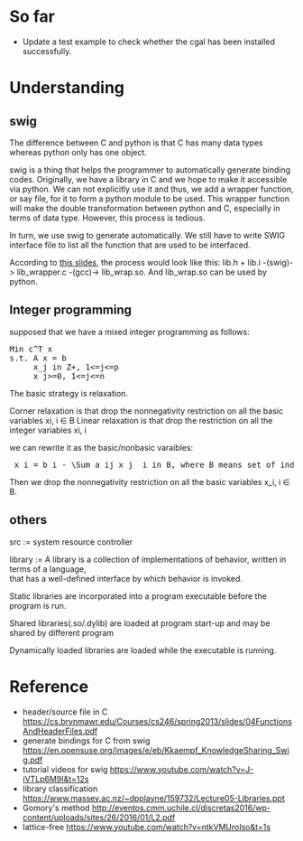 # So far
- Update a test example to check whether the cgal has been installed successfully.



# Understanding

## swig
The difference between C and python is that C has many data types whereas python only has one object.

swig is a thing that helps the programmer to automatically generate binding codes. Originally, we have a library in C and we hope to make it accessible via python. We can not explicitly use it and thus, we add a wrapper function, or say file, for it to form a python module to be used. This wrapper function will make the double transformation between python and C, especially in terms of data type. However, this process is tedious.

In turn, we use swig to generate automatically. We still have to write SWIG interface file to list all the function that are used to be interfaced. 

According to [this slides](https://en.opensuse.org/images/e/eb/Kkaempf_KnowledgeSharing_Swig.pdf), the process would look like this: lib.h + lib.i -(swig)-> lib_wrapper.c -(gcc)-> lib_wrap.so. And lib_wrap.so can be used by python.
  
## Integer programming

supposed that we have a mixed integer programming as follows:

<pre xml:lang="latex">
Min c^T x
s.t. A x = b
     x_j in Z+, 1<=j<=p
     x_j>=0, 1<=j<=n
</pre>

The basic strategy is relaxation. 

Corner relaxation is that drop the nonnegativity restriction on all the basic variables xi, i ∈ B
Linear relaxation is that drop the restriction on all the integer variables xi, i 

we can rewrite it as the basic/nonbasic varaibles:

<pre xml:lang="latex">
 x_i = b_i - \Sum a_ij x_j  i in B, where B means set of index of basic variables
</pre>

Then we drop the nonnegativity restriction on all the basic variables x_i, i ∈ B. 



## others

src := system resource controller

library := A library is a collection of implementations of behavior, written in terms of a language, \
that has a well-defined interface by which behavior is invoked. 

Static libraries are incorporated into a program executable before the program is run.

Shared libraries(.so/.dylib) are loaded at program start-up and may be shared by different program

Dynamically loaded libraries are loaded while the executable is running.

# Reference
- header/source file in C https://cs.brynmawr.edu/Courses/cs246/spring2013/slides/04FunctionsAndHeaderFiles.pdf
- generate bindings for C from swig https://en.opensuse.org/images/e/eb/Kkaempf_KnowledgeSharing_Swig.pdf
- tutorial videos for swig https://www.youtube.com/watch?v=J-iVTLp6M9I&t=12s
- library classification https://www.massey.ac.nz/~dpplayne/159732/Lecture05-Libraries.ppt
- Gomory's method http://eventos.cmm.uchile.cl/discretas2016/wp-content/uploads/sites/26/2016/01/L2.pdf
- lattice-free https://www.youtube.com/watch?v=ntkVMUroIso&t=1s
